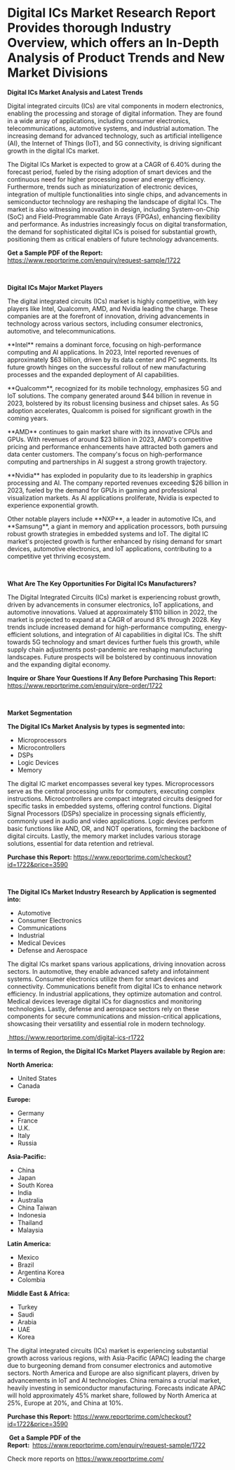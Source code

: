 <p><h1>Digital ICs Market Research Report Provides thorough Industry Overview, which offers an In-Depth Analysis of Product Trends and New Market Divisions</h1></p><p><strong>Digital ICs Market Analysis and Latest Trends</strong></p>
<p><p>Digital integrated circuits (ICs) are vital components in modern electronics, enabling the processing and storage of digital information. They are found in a wide array of applications, including consumer electronics, telecommunications, automotive systems, and industrial automation. The increasing demand for advanced technology, such as artificial intelligence (AI), the Internet of Things (IoT), and 5G connectivity, is driving significant growth in the digital ICs market. </p><p>The Digital ICs Market is expected to grow at a CAGR of 6.40% during the forecast period, fueled by the rising adoption of smart devices and the continuous need for higher processing power and energy efficiency. Furthermore, trends such as miniaturization of electronic devices, integration of multiple functionalities into single chips, and advancements in semiconductor technology are reshaping the landscape of digital ICs. The market is also witnessing innovation in design, including System-on-Chip (SoC) and Field-Programmable Gate Arrays (FPGAs), enhancing flexibility and performance. As industries increasingly focus on digital transformation, the demand for sophisticated digital ICs is poised for substantial growth, positioning them as critical enablers of future technology advancements.</p></p>
<p><strong>Get a Sample PDF of the Report:&nbsp;</strong> <a href="https://www.reportprime.com/enquiry/request-sample/1722?utm_campaign=2566&utm_medium=2&utm_source=Github&utm_content=ia&utm_term=18032025&utm_id=digital-ics">https://www.reportprime.com/enquiry/request-sample/1722</a></p>
<p>&nbsp;</p>
<p><strong>Digital ICs Major Market Players</strong></p>
<p><p>The digital integrated circuits (ICs) market is highly competitive, with key players like Intel, Qualcomm, AMD, and Nvidia leading the charge. These companies are at the forefront of innovation, driving advancements in technology across various sectors, including consumer electronics, automotive, and telecommunications.</p><p>**Intel** remains a dominant force, focusing on high-performance computing and AI applications. In 2023, Intel reported revenues of approximately $63 billion, driven by its data center and PC segments. Its future growth hinges on the successful rollout of new manufacturing processes and the expanded deployment of AI capabilities.</p><p>**Qualcomm**, recognized for its mobile technology, emphasizes 5G and IoT solutions. The company generated around $44 billion in revenue in 2023, bolstered by its robust licensing business and chipset sales. As 5G adoption accelerates, Qualcomm is poised for significant growth in the coming years.</p><p>**AMD** continues to gain market share with its innovative CPUs and GPUs. With revenues of around $23 billion in 2023, AMD's competitive pricing and performance enhancements have attracted both gamers and data center customers. The company's focus on high-performance computing and partnerships in AI suggest a strong growth trajectory.</p><p>**Nvidia** has exploded in popularity due to its leadership in graphics processing and AI. The company reported revenues exceeding $26 billion in 2023, fueled by the demand for GPUs in gaming and professional visualization markets. As AI applications proliferate, Nvidia is expected to experience exponential growth.</p><p>Other notable players include **NXP**, a leader in automotive ICs, and **Samsung**, a giant in memory and application processors, both pursuing robust growth strategies in embedded systems and IoT. The digital IC market's projected growth is further enhanced by rising demand for smart devices, automotive electronics, and IoT applications, contributing to a competitive yet thriving ecosystem.</p></p>
<p>&nbsp;</p>
<p><strong>What Are The Key Opportunities For Digital ICs Manufacturers?</strong></p>
<p><p>The Digital Integrated Circuits (ICs) market is experiencing robust growth, driven by advancements in consumer electronics, IoT applications, and automotive innovations. Valued at approximately $110 billion in 2022, the market is projected to expand at a CAGR of around 8% through 2028. Key trends include increased demand for high-performance computing, energy-efficient solutions, and integration of AI capabilities in digital ICs. The shift towards 5G technology and smart devices further fuels this growth, while supply chain adjustments post-pandemic are reshaping manufacturing landscapes. Future prospects will be bolstered by continuous innovation and the expanding digital economy.</p></p>
<p><strong>Inquire or Share Your Questions If Any Before Purchasing This Report:</strong> <a href="https://www.reportprime.com/enquiry/pre-order/1722?utm_campaign=2566&utm_medium=2&utm_source=Github&utm_content=ia&utm_term=18032025&utm_id=digital-ics">https://www.reportprime.com/enquiry/pre-order/1722</a></p>
<p>&nbsp;</p>
<p><strong>Market Segmentation</strong></p>
<p><strong>The Digital ICs Market Analysis by types is segmented into:</strong></p>
<p><ul><li>Microprocessors</li><li>Microcontrollers</li><li>DSPs</li><li>Logic Devices</li><li>Memory</li></ul></p>
<p><p>The digital IC market encompasses several key types. Microprocessors serve as the central processing units for computers, executing complex instructions. Microcontrollers are compact integrated circuits designed for specific tasks in embedded systems, offering control functions. Digital Signal Processors (DSPs) specialize in processing signals efficiently, commonly used in audio and video applications. Logic devices perform basic functions like AND, OR, and NOT operations, forming the backbone of digital circuits. Lastly, the memory market includes various storage solutions, essential for data retention and retrieval.</p></p>
<p><strong>Purchase this Report:&nbsp;</strong><a href="https://www.reportprime.com/checkout?id=1722&price=3590&utm_campaign=2566&utm_medium=2&utm_source=Github&utm_content=ia&utm_term=18032025&utm_id=digital-ics">https://www.reportprime.com/checkout?id=1722&price=3590</a></p>
<p>&nbsp;</p>
<p><strong>The Digital ICs Market Industry Research by Application is segmented into:</strong></p>
<p><ul><li>Automotive</li><li>Consumer Electronics</li><li>Communications</li><li>Industrial</li><li>Medical Devices</li><li>Defense and Aerospace</li></ul></p>
<p><p>The digital ICs market spans various applications, driving innovation across sectors. In automotive, they enable advanced safety and infotainment systems. Consumer electronics utilize them for smart devices and connectivity. Communications benefit from digital ICs to enhance network efficiency. In industrial applications, they optimize automation and control. Medical devices leverage digital ICs for diagnostics and monitoring technologies. Lastly, defense and aerospace sectors rely on these components for secure communications and mission-critical applications, showcasing their versatility and essential role in modern technology.</p></p>
<p><a href="https://www.reportprime.com/digital-ics-r1722?utm_campaign=2566&utm_medium=2&utm_source=Github&utm_content=ia&utm_term=18032025&utm_id=digital-ics">&nbsp;https://www.reportprime.com/digital-ics-r1722</a></p>
<p><strong>In terms of Region, the Digital ICs Market Players available by Region are:</strong></p>
<p>
    <p> <strong> North America: </strong>
        <ul>
            <li>United States</li>
            <li>Canada</li>
        </ul>
        </p> 
    <p> <strong> Europe: </strong>
        <ul>
            <li>Germany</li>
            <li>France</li>
            <li>U.K.</li>
            <li>Italy</li>
            <li>Russia</li>
        </ul>
        </p> 
    <p> <strong> Asia-Pacific: </strong>
        <ul>
            <li>China</li>
            <li>Japan</li>
            <li>South Korea</li>
            <li>India</li>
            <li>Australia</li>
            <li>China Taiwan</li>
            <li>Indonesia</li>
            <li>Thailand</li>
            <li>Malaysia</li>
        </ul>
        </p> 
    <p> <strong> Latin America: </strong>
        <ul>
            <li>Mexico</li>
            <li>Brazil</li>
            <li>Argentina Korea</li>
            <li>Colombia</li>
        </ul>
        </p> 
    <p> <strong> Middle East & Africa: </strong>
        <ul>
            <li>Turkey</li>
            <li>Saudi</li>
            <li>Arabia</li>
            <li>UAE</li>
            <li>Korea</li>
        </ul>
    </p>
    </p>
<p><p>The digital integrated circuits (ICs) market is experiencing substantial growth across various regions, with Asia-Pacific (APAC) leading the charge due to burgeoning demand from consumer electronics and automotive sectors. North America and Europe are also significant players, driven by advancements in IoT and AI technologies. China remains a crucial market, heavily investing in semiconductor manufacturing. Forecasts indicate APAC will hold approximately 45% market share, followed by North America at 25%, Europe at 20%, and China at 10%.</p></p>
<p><strong>Purchase this Report: </strong><a href="https://www.reportprime.com/checkout?id=1722&price=3590&utm_campaign=2566&utm_medium=2&utm_source=Github&utm_content=ia&utm_term=18032025&utm_id=digital-ics">https://www.reportprime.com/checkout?id=1722&price=3590</a></p>
<p>&nbsp;<strong>Get a Sample PDF of the Report:&nbsp;&nbsp;</strong><a href="https://www.reportprime.com/enquiry/request-sample/1722?utm_campaign=2566&utm_medium=2&utm_source=Github&utm_content=ia&utm_term=18032025&utm_id=digital-ics">https://www.reportprime.com/enquiry/request-sample/1722</a></p>
<p><strong></strong></p>
<p>Check more reports on <a href="https://www.reportprime.com/?utm_campaign=2566&utm_medium=2&utm_source=Github&utm_content=ia&utm_term=18032025&utm_id=digital-ics">https://www.reportprime.com/</a></p>